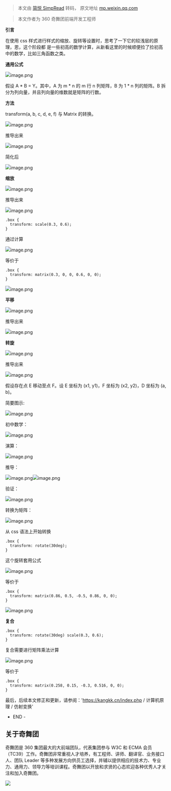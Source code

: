 > 本文由 [简悦 SimpRead](http://ksria.com/simpread/) 转码， 原文地址 [mp.weixin.qq.com](https://mp.weixin.qq.com/s/llR4J_JFHI4xlOfSqTP-og)

> 本文作者为 360 奇舞团前端开发工程师

**引言**

在使用 css 样式进行样式的缩放、旋转等设置时，思考了一下它的较浅层的原理，恩，这个阶段都 是一些初高的数学计算，从新看这里的时候顺便捡了捡初高中的数学，比如三角函数之类。

**通用公式**

![](https://mmbiz.qpic.cn/sz_mmbiz_png/cAd6ObKOzECYm7Vq0hcd6Zt1Lgx9TSic0tpaubKpEbykIPOsCicEKYRFYlAnerG3kN6mqkyianuoXjibiadgSoJxTiaw/640?wx_fmt=png)image.png

假设 A * B = Y。其中，A 为 m * n 的 m 行 n 列矩阵，B 为 1 * n 列的矩阵。B 拆分为列向量，并且列向量的维数就是矩阵的行数。

**方法**

transform(a, b, c, d, e, f) 与 Matrix 的转换。

![](https://mmbiz.qpic.cn/sz_mmbiz_png/cAd6ObKOzECYm7Vq0hcd6Zt1Lgx9TSic0XYnnx3EiaFtbedVRqv7ua56Ibvo42yZUVZiaoHZ6a45RamWJBLIpLVtw/640?wx_fmt=png)image.png

推导出来

![](https://mmbiz.qpic.cn/sz_mmbiz_png/cAd6ObKOzECYm7Vq0hcd6Zt1Lgx9TSic0SU6LX1Xld1S92zlFZZJpqbHDRlsvvWWgfyRLicpFw7u7ROOzBqVh5XA/640?wx_fmt=png)image.png

简化后

![](https://mmbiz.qpic.cn/sz_mmbiz_png/cAd6ObKOzECYm7Vq0hcd6Zt1Lgx9TSic0jAQqW5k8kaSEAyia6BMPed2jA5PPnDjsb9WoIibEArmqdUBJS9pwZnbQ/640?wx_fmt=png)image.png

**缩放**

![](https://mmbiz.qpic.cn/sz_mmbiz_png/cAd6ObKOzECYm7Vq0hcd6Zt1Lgx9TSic0zA6Q9oQVYN4OwrRv4soribK58CIk7PM74aib2TTqfJYs3dNzVEicO1kEQ/640?wx_fmt=png)image.png

推导出来

![](https://mmbiz.qpic.cn/sz_mmbiz_png/cAd6ObKOzECYm7Vq0hcd6Zt1Lgx9TSic0Bbyldbwp8DNCMhgoTUgiaHIdz8EtEiadmzmmzeELsYReLaUj5XibBfDcA/640?wx_fmt=png)image.png

```
.box {
  transform: scale(0.3, 0.6);
}
```

通过计算

![](https://mmbiz.qpic.cn/sz_mmbiz_png/cAd6ObKOzECYm7Vq0hcd6Zt1Lgx9TSic0EvNnEr2uTYXfJYTjKrO4bib2BmNGdxw1EG60QT9DWrFMTvb8vm50uBw/640?wx_fmt=png)image.png

等价于

```
.box {
  transform: matrix(0.3, 0, 0, 0.6, 0, 0);
}
```

![](https://mmbiz.qpic.cn/sz_mmbiz_png/cAd6ObKOzECYm7Vq0hcd6Zt1Lgx9TSic00oPeBEY2Ko2A3mUSibFXHjqPtlWACeSMvbDBR9IlQIxZtibmhkcTmw6Q/640?wx_fmt=png)image.png

**平移**

![](https://mmbiz.qpic.cn/sz_mmbiz_png/cAd6ObKOzECYm7Vq0hcd6Zt1Lgx9TSic0VjPQYlRLP1vlP1VtibCGD1yP0w8yfoS3KbXs7I5wCAicQRlO2hUZ8ZVQ/640?wx_fmt=png)image.png

推导出来

![](https://mmbiz.qpic.cn/sz_mmbiz_png/cAd6ObKOzECYm7Vq0hcd6Zt1Lgx9TSic0gb4YqvbIfuM5AicibZBu7GIDrmBicgiaskPUO4qF7xKZv584LTWStFu7ZQ/640?wx_fmt=png)image.png

**转旋**

![](https://mmbiz.qpic.cn/sz_mmbiz_png/cAd6ObKOzECYm7Vq0hcd6Zt1Lgx9TSic06HznXRrPtR0iawZzTyqvEDbLzEY5n2XUvYUNdLvSgjufsfTMHPPYqFQ/640?wx_fmt=png)image.png

推导出来

![](https://mmbiz.qpic.cn/sz_mmbiz_png/cAd6ObKOzECYm7Vq0hcd6Zt1Lgx9TSic0WKmYPJxJwP5IEn2OWrG3nyRK5OicNgvH0sS6PmWhmflvwrNe07kZwmg/640?wx_fmt=png)image.png

假设存在点 E 移动至点 F。设 E 坐标为 (x1, y1)，F 坐标为 (x2, y2)，D 坐标为 (a, b)。

简要图示:

![](https://mmbiz.qpic.cn/sz_mmbiz_png/cAd6ObKOzECYm7Vq0hcd6Zt1Lgx9TSic080wnTDpV3yK0MGZCZaJicSuvIPLmias2w5KxncmeoXVX5VGljnKgFTrA/640?wx_fmt=png)image.png

初中数学：

![](https://mmbiz.qpic.cn/sz_mmbiz_png/cAd6ObKOzECYm7Vq0hcd6Zt1Lgx9TSic0YHlSRgb9SGex0d3Q7QWzn9T9YMk8MyshrqWMrd4UILqayiaibOEhaXlA/640?wx_fmt=png)image.png

演算：

![](https://mmbiz.qpic.cn/sz_mmbiz_png/cAd6ObKOzECYm7Vq0hcd6Zt1Lgx9TSic009N6aEYSuHlTfjx3H3k9IXSwPChVRGk6g5tGic9zrgJES40IAPyrlng/640?wx_fmt=png)image.png

推导：

![](https://mmbiz.qpic.cn/sz_mmbiz_png/cAd6ObKOzECYm7Vq0hcd6Zt1Lgx9TSic0L6QvRfY0WLuiaywARNiaIyb9Qky065whWowAXRgkdNEdu8lpbvAQvW7w/640?wx_fmt=png)image.png![](https://mmbiz.qpic.cn/sz_mmbiz_png/cAd6ObKOzECYm7Vq0hcd6Zt1Lgx9TSic040MaywepibSsfxrrGn2hQL1bHVCWNxGicYTHzPqm2t841DPMV8QV3DJg/640?wx_fmt=png)image.png

验证：

![](https://mmbiz.qpic.cn/sz_mmbiz_png/cAd6ObKOzECYm7Vq0hcd6Zt1Lgx9TSic0rQNCRkxBdiaZmwJXib3acIf6pPcgibfzAumJJAVUz8fhuzYwG3CFxTu9g/640?wx_fmt=png)image.png

转换为矩阵：

![](https://mmbiz.qpic.cn/sz_mmbiz_png/cAd6ObKOzECYm7Vq0hcd6Zt1Lgx9TSic0a9CFNnMQ21M6oG0tbZ5aCdLvdXddfPtdvQxLSpEZqjFb2RpeTFdFuA/640?wx_fmt=png)image.png

从 css 语法上开始转换

```
.box {
  transform: rotate(30deg);
}
```

这个旋转套用公式

![](https://mmbiz.qpic.cn/sz_mmbiz_png/cAd6ObKOzECYm7Vq0hcd6Zt1Lgx9TSic04rlxpGMSLXlt9tulJDIvSaIbCOVU66tjia4g6uIuq4SrxkeJPR83grA/640?wx_fmt=png)image.png

等价于

```
.box {
  transform: matrix(0.86, 0.5, -0.5, 0.86, 0, 0);
}
```

![](https://mmbiz.qpic.cn/sz_mmbiz_png/cAd6ObKOzECYm7Vq0hcd6Zt1Lgx9TSic0ibOgfLicmZ2Y8pz9ibtsY91tDe2Yu7Grk5dA5MAD0TN5fbjBibSvx1ib0icQ/640?wx_fmt=png)image.png

**复合**

```
.box {
  transform: rotate(30deg) scale(0.3, 0.6);
}
```

复合需要进行矩阵乘法计算

![](https://mmbiz.qpic.cn/sz_mmbiz_png/cAd6ObKOzECYm7Vq0hcd6Zt1Lgx9TSic0lD1uyFSsEqu89WGatJWSyXjibC3wuafktSz9ib8dwkSGjm5NAOibsTNRw/640?wx_fmt=png)image.png

等价于

```
.box {
  transform: matrix(0.258, 0.15, -0.3, 0.516, 0, 0);
}
```

最后，后续本文修正和更新，请参阅：'https://kangkk.cn/index.php / 计算机原理 / 仿射变换'

- END -

关于奇舞团
-----

奇舞团是 360 集团最大的大前端团队，代表集团参与 W3C 和 ECMA 会员（TC39）工作。奇舞团非常重视人才培养，有工程师、讲师、翻译官、业务接口人、团队 Leader 等多种发展方向供员工选择，并辅以提供相应的技术力、专业力、通用力、领导力等培训课程。奇舞团以开放和求贤的心态欢迎各种优秀人才关注和加入奇舞团。

![](https://mmbiz.qpic.cn/mmbiz_png/cAd6ObKOzEBLicibtcprJISN18FgTtg2N1ichPnMqRhicrP20VfwnC4vday7gtEoiaSynIH1bas4N5kgicliakrLdtT2Q/640?wx_fmt=png&wxfrom=5&wx_lazy=1&wx_co=1)